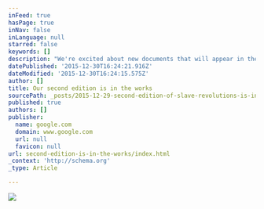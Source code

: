 ```yaml
---
inFeed: true
hasPage: true
inNav: false
inLanguage: null
starred: false
keywords: []
description: "We're excited about new documents that will appear in the second edition, including key selections from the Macandal poison conspiracy. "
datePublished: '2015-12-30T16:24:21.916Z'
dateModified: '2015-12-30T16:24:15.575Z'
author: []
title: Our second edition is in the works
sourcePath: _posts/2015-12-29-second-edition-of-slave-revolutions-is-in-the-works.md
published: true
authors: []
publisher:
  name: google.com
  domain: www.google.com
  url: null
  favicon: null
url: second-edition-is-in-the-works/index.html
_context: 'http://schema.org'
_type: Article

---
```

![](https://s3-us-west-2.amazonaws.com/the-grid-img/p/db4d507101fdb054a10b243abf16d22fbb556526.jpg)
